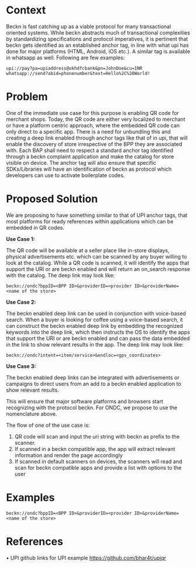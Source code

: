 # Context
Beckn is fast catching up as a viable protocol for many transactional oriented systems. While beckn abstracts much of transactional complexities by standardizing specifications and protocol imperatives, it is pertinent that beckn gets identified as an established anchor tag, in line with what upi has done for major platforms (HTML, Android, iOS etc.). A similar tag is available in whatsapp as well. Following are few examples:

```
upi://pay?pa=upiaddress@okhdfcbank&pn=JohnDoe&cu=INR
whatsapp://send?abid=phonenumber&text=Hello%2C%20World!
```

# Problem
One of the immediate use case for this purpose is enabling QR code for merchant shops. Today, the QR code are either very localized to merchant or have a platform centric approach, where the embedded QR code can only direct to a specific app. There is a need for unbundling this and creating a deep link enabled through anchor tags like that of in upi, that will enable the discovery of store irrespective of the BPP they are associated with. Each BAP shall need to respect a standard anchor tag identified through a beckn complaint application and make the catalog for store visible on device. The anchor tag will also ensure that specific SDKs/Libraries will have an identification of beckn as protocol which developers can use to activate boilerplate codes. 

# Proposed Solution
We are proposing to have something similar to that of UPI anchor tags, that most platforms for ready references within applications which can be embedded in QR codes. 

**Use Case 1:**

The QR code will be available at a seller place like in-store displays, physical advertisements etc. which can be scanned by any buyer willing to look at the catalog. While a QR code is scanned, it will identify the apps that support the URI or are beckn enabled and will return an on_search response with the catalog. The deep link may look like:

```
beckn://ondc?bppID=<BPP ID>&providerID=<provider ID>&providerName=<name of the store>
```

**Use Case 2:**

The beckn enabled deep link can be used in conjunction with voice-based search. When a buyer is looking for coffee using a voice-based search, it can construct the beckn enabled deep link by embedding the recognized keywords into the deep link, which then instructs the OS to identify the apps that support the URI or are beckn enabled and can pass the data embedded in the link to show relevant results in the app.
The deep link may look like:

```
beckn://ondc?intent=<item/service>&endloc=<gps_coordinates>
```

**Use Case 3:**

The beckn enabled deep links can be integrated with advertisements or campaigns to direct users from an add to a beckn enabled application to show relevant results. 


This will ensure that major software platforms and browsers start recognizing with the protocol beckn. For ONDC, we propose to use the nomenclature above. 

The flow of one of the use case is:

1.	QR code will scan and input the uri string with beckn as prefix to the scanner. 
2.	If scanned  in a beckn compatible app, the app will extract relevant information and render the page accordingly
3.	If scanned in default scanners on devices, the scanners will read and scan for beckn compatible apps and provide a list with options to the user

# Examples

```
beckn://ondc?bppID=<BPP ID>&providerID=<provider ID>&providerName=<name of the store>
```

# References

•	UPI github links for UPI example https://github.com/bhar4t/upiqr